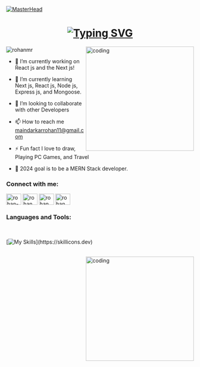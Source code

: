 [![MasterHead ](https://camo.githubusercontent.com/48ec00ed4c84e771db4a1db90b56352923a8d644452a32b434d68e97006c9337/68747470733a2f2f63686b736b696c6c732e636f6d2f77702d636f6e74656e742f75706c6f6164732f323032302f30342f504e432d416e696d617465642d42616e6e6572732e676966)](https://rohanmr.io)


<h1 align="center"><a href="https://git.io/typing-svg"><img src="https://readme-typing-svg.herokuapp.com?font=Fira+Code&duration=2500&pause=800&color=F7CB93&width=460&lines=Hi+%F0%9F%91%8B%2C+I'm+Rohan+a+Student%2C+Developer%2C;+And+also++Sometime++Instructor!;I'M+Web+Developer+Most+Friendly;+With+Front-End+Development.+" alt="Typing SVG" /></a></a></h1>


<img align="right" width="290" height='280' src="https://dresma.ai/wp-content/uploads/2022/01/mern-stack-developer.gif" alt="coding" />

<p align="left"> <img src="https://komarev.com/ghpvc/?username=rohanmr&label=Profile%20views&color=0e75b6&style=flat" alt="rohanmr" /> </p>

- 🔭 I’m currently working on React js and the Next js!

- 🌱 I’m currently learning Next js, React js, Node js, Express js, and Mongoose. 

- 👯 I’m looking to collaborate with other Developers

- 📫 How to reach me maindarkarrohan11@gmail.com

- ⚡ Fun fact I love to draw, Playing PC Games, and Travel

- 📘 2024 goal is to be a MERN Stack developer.
  <br/>

<h3 align="left">Connect with me:</h3>
<p align="left">
<a href="https://linkedin.com/in/rohan-maindarkar-b45000227" target="blank"><img align="center" src="https://raw.githubusercontent.com/rahuldkjain/github-profile-readme-generator/master/src/images/icons/Social/linked-in-alt.svg" alt="rohan-maindarkar-b45000227" height="30" width="40" /></a>
<a href="https://fb.com/rohan maindarkar" target="blank"><img align="center" src="https://raw.githubusercontent.com/rahuldkjain/github-profile-readme-generator/master/src/images/icons/Social/facebook.svg" alt="rohan maindarkar" height="30" width="40" /></a>
<a href="https://instagram.com/rohan_m_421" target="blank"><img align="center" src="https://raw.githubusercontent.com/rahuldkjain/github-profile-readme-generator/master/src/images/icons/Social/instagram.svg" alt="rohan_m_421" height="30" width="40" /></a>
<a href="https://discord.gg/rohanm" target="blank"><img align="center" src="https://raw.githubusercontent.com/rahuldkjain/github-profile-readme-generator/master/src/images/icons/Social/discord.svg" alt="rohanm" height="30" width="40" /></a>
</p>


  

<h3 align="left">Languages and Tools:</h3><br/>

[![My Skills](https://skillicons.dev/icons?i=html,css,js,ts,react,next,bootstrap,tailwindcss,sass,styledcomponents,redux,git,github,netlify,vite,mysql,mongodb,postgresql,express,nodejs,c,python,django,postman,wordpress,mui,stackoverflow,vscode,)](https://skillicons.dev)

<br/>



<!--<img align="right" width="280" height='440' src="https://web3canvas.com/wp-content/uploads/2018/12/animation-delight-users.gif" alt="coding" />-->

<img align="right" width="290" height='280' src="https://cdni.iconscout.com/illustration/premium/thumb/web-development-3454628-2918517.png" alt="coding" />

<!--- [![Rohan's GitHub stats](https://github-readme-stats.vercel.app/api?username=rohanmr&show_icons=true&theme=dark)](https://github.com/rohanmr/github-readme-stats)--->


<!--- [![GitHub Streak](https://streak-stats.demolab.com?user=rohanmr&theme=dark)](https://git.io/streak-stats)--->



